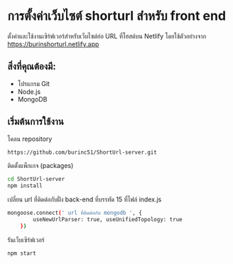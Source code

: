 
# การตั้งค่าเว็บไซต์ shorturl สำหรับ front end



ตั้งค่าและใช้งานเซิร์ฟเวอร์สำหรับเว็บไซต์ย่อ URL ที่โฮสต์บน Netlify โดยใช้ตัวอย่างจาก https://burinshorturl.netlify.app
## สิ่งที่คุณต้องมี:
 - โปรแกรม Git
 - Node.js
 - MongoDB 


## เริ่มต้นการใช้งาน
โคลน repository
```bash
https://github.com/burinc51/ShortUrl-server.git
```
ติดตั้งแพ็กเกจ (packages)
```bash
cd ShortUrl-server
npm install
```
 เปลี่ยน url ที่ติดต่อกับฝั่ง back-end ที่บรรทัด 15 ที่ไฟล์ index.js
```bash
mongoose.connect(' url ที่ติดต่อกับ mongodb ', {
        useNewUrlParser: true, useUnifiedTopology: true
    })
```
รันเว็บเซิร์ฟเวอร์
```bash
npm start
```

